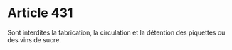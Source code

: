 # Article 431

Sont interdites la fabrication, la circulation et la détention des piquettes ou des vins de sucre.

